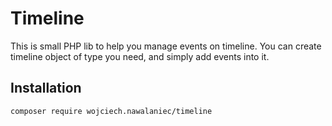 # Timeline

This is small PHP lib to help you manage events on timeline.
You can create timeline object of type you need, and simply add
events into it.

## Installation

`composer require wojciech.nawalaniec/timeline`